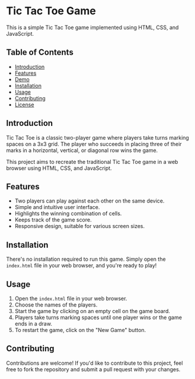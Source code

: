 # Tic Tac Toe Game

This is a simple Tic Tac Toe game implemented using HTML, CSS, and JavaScript.

## Table of Contents
- [Introduction](#introduction)
- [Features](#features)
- [Demo](#demo)
- [Installation](#installation)
- [Usage](#usage)
- [Contributing](#contributing)
- [License](#license)

## Introduction

Tic Tac Toe is a classic two-player game where players take turns marking spaces on a 3x3 grid. The player who succeeds in placing three of their marks in a horizontal, vertical, or diagonal row wins the game.

This project aims to recreate the traditional Tic Tac Toe game in a web browser using HTML, CSS, and JavaScript.

## Features

- Two players can play against each other on the same device.
- Simple and intuitive user interface.
- Highlights the winning combination of cells.
- Keeps track of the game score.
- Responsive design, suitable for various screen sizes.


## Installation

There's no installation required to run this game. Simply open the `index.html` file in your web browser, and you're ready to play!

## Usage

1. Open the `index.html` file in your web browser.
2. Choose the names of the players.
3. Start the game by clicking on an empty cell on the game board.
4. Players take turns marking spaces until one player wins or the game ends in a draw.
5. To restart the game, click on the "New Game" button.

## Contributing

Contributions are welcome! If you'd like to contribute to this project, feel free to fork the repository and submit a pull request with your changes.